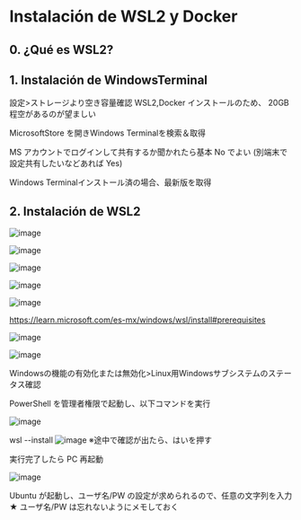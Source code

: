 # Instalación de WSL2 y Docker

## 0. ¿Qué es WSL2?

## 1. Instalación de WindowsTerminal

設定>ストレージより空き容量確認
WSL2,Docker インストールのため、 20GB 程空があるのが望ましい

MicrosoftStore を開きWindows Terminalを検索＆取得

MS アカウントでログインして共有するか聞かれたら基本 No でよい
(別端末で設定共有したいなどあれば Yes)

Windows Terminalインストール済の場合、最新版を取得

## 2. Instalación de WSL2

![image](https://github.com/user-attachments/assets/f7fb914a-09dc-4231-916a-1f4a9a07afd6)

![image](https://github.com/user-attachments/assets/f57fcad4-9ab8-4fe5-8739-cee43dceeaa5)

![image](https://github.com/user-attachments/assets/69bf5f78-73f5-4c36-9464-f09e237b7a2c)

![image](https://github.com/user-attachments/assets/5e8367f6-c479-4ba6-ab58-f107002d7b3d)

![image](https://github.com/user-attachments/assets/3296ab42-19b2-4731-84b9-240f92213a6e)

https://learn.microsoft.com/es-mx/windows/wsl/install#prerequisites

![image](https://github.com/user-attachments/assets/49e70e12-1fee-43e7-b941-df347c19dbd5)

![image](https://github.com/user-attachments/assets/0cee307e-add0-4742-a537-d515925b11d3)

Windowsの機能の有効化または無効化>Linux用Windowsサブシステムのステータス確認

PowerShell を管理者権限で起動し、以下コマンドを実行

![image](https://github.com/user-attachments/assets/7c81782c-eba1-44c3-a909-0265d03e3f5f)


wsl --install
![image](https://github.com/user-attachments/assets/b2bb1d0b-728a-410b-98f1-844400536d45)
※途中で確認が出たら、はいを押す

実行完了したら PC 再起動

![image](https://github.com/user-attachments/assets/3a9566ff-432a-462e-983e-01e22444884c)



Ubuntu が起動し、ユーザ名/PW の設定が求められるので、任意の文字列を入力
★ ユーザ名/PW は忘れないようにメモしておく
